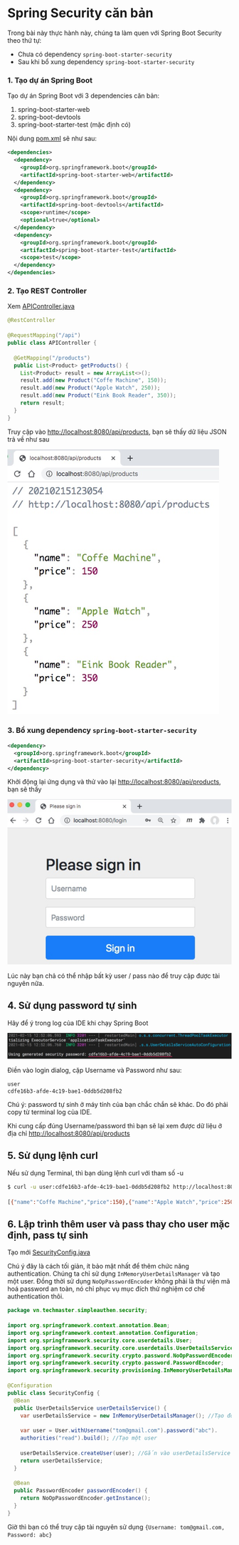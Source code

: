 # Spring Security căn bản

Trong bài này thực hành này, chúng ta làm quen với Spring Boot Security theo thứ tự:

- Chưa có dependency ```spring-boot-starter-security```
- Sau khi bổ xung dependency ```spring-boot-starter-security```


### 1. Tạo dự án Spring Boot
Tạo dự án Spring Boot với 3 dependencies căn bản:
1. spring-boot-starter-web
2. spring-boot-devtools
3. spring-boot-starter-test (mặc định có)

Nội dung [pom.xml](pom.xml) sẽ như sau:
```xml
<dependencies>
  <dependency>
    <groupId>org.springframework.boot</groupId>
    <artifactId>spring-boot-starter-web</artifactId>
  </dependency>
  <dependency>
    <groupId>org.springframework.boot</groupId>
    <artifactId>spring-boot-devtools</artifactId>
    <scope>runtime</scope>
    <optional>true</optional>
  </dependency>
  <dependency>
    <groupId>org.springframework.boot</groupId>
    <artifactId>spring-boot-starter-test</artifactId>
    <scope>test</scope>
  </dependency>
</dependencies>
```
### 2. Tạo REST Controller

Xem [APIController.java](src/main/java/vn/techmaster/simpleauthen/controller/APIController.java)

```java
@RestController

@RequestMapping("/api")
public class APIController {

  @GetMapping("/products")
  public List<Product> getProducts() {
    List<Product> result = new ArrayList<>();
    result.add(new Product("Coffe Machine", 150));
    result.add(new Product("Apple Watch", 250));
    result.add(new Product("Eink Book Reader", 350));
    return result;
  }
}
```

Truy cập vào [http://localhost:8080/api/products](http://localhost:8080/api/products), bạn sẽ thấy dữ liệu JSON trả về như sau

![](images/localhost_8080_api_products.jpg)

### 3. Bổ xung dependency ```spring-boot-starter-security```

```xml
<dependency>
  <groupId>org.springframework.boot</groupId>
  <artifactId>spring-boot-starter-security</artifactId>
</dependency>
```
Khởi động lại ứng dụng và thử vào lại [http://localhost:8080/api/products](http://localhost:8080/api/products), bạn sẽ thấy

![](images/Please_sign_in.jpg)

Lúc này bạn chả có thể nhập bất kỳ user / pass nào để truy cập được tài nguyên nữa.

## 4. Sử dụng password tự sinh

Hãy để ý trong log của IDE khi chạy Spring Boot

![](images/generated_pass.jpg)


Điền vào login dialog, cặp Username và Password như sau:
```
user
cdfe16b3-afde-4c19-bae1-0ddb5d208fb2
```

Chú ý: password tự sinh ở máy tính của bạn chắc chắn sẽ khác. Do đó phải copy từ terminal log của IDE.

Khi cung cấp đúng Username/password thì bạn sẽ lại xem được dữ liệu ở địa chỉ [http://localhost:8080/api/products](http://localhost:8080/api/products)

## 5. Sử dụng lệnh curl
Nếu sử dụng Terminal, thì bạn dùng lệnh curl với tham số -u
```sh
$ curl -u user:cdfe16b3-afde-4c19-bae1-0ddb5d208fb2 http://localhost:8080/api/products

[{"name":"Coffe Machine","price":150},{"name":"Apple Watch","price":250},{"name":"Eink Book Reader","price":350}]%
```

## 6. Lập trình thêm user và pass thay cho user mặc định, pass tự sinh

Tạo mới [SecurityConfig.java](src/main/java/vn/techmaster/simpleauthen/security/SecurityConfig.java)

Chú ý đây là cách tối giản, ít bảo mật nhất để thêm chức năng authentication. Chúng ta chỉ sử dụng ```InMemoryUserDetailsManager``` và tạo một user. Đồng thời sử dụng ```NoOpPasswordEncoder``` không phải là thư viện mã hoá password an toàn, nó chỉ phục vụ mục đích thử nghiệm cơ chế authentication thôi.

```java
package vn.techmaster.simpleauthen.security;

import org.springframework.context.annotation.Bean;
import org.springframework.context.annotation.Configuration;
import org.springframework.security.core.userdetails.User;
import org.springframework.security.core.userdetails.UserDetailsService;
import org.springframework.security.crypto.password.NoOpPasswordEncoder;
import org.springframework.security.crypto.password.PasswordEncoder;
import org.springframework.security.provisioning.InMemoryUserDetailsManager;

@Configuration
public class SecurityConfig {
  @Bean
  public UserDetailsService userDetailsService() {
    var userDetailsService = new InMemoryUserDetailsManager(); //Tạo đối tượng quản lý danh sách user sử dụng memory

    var user = User.withUsername("tom@gmail.com").password("abc").
    authorities("read").build(); //Tạo một user

    userDetailsService.createUser(user); //Gắn vào userDetailsService
    return userDetailsService;
  }

  @Bean
  public PasswordEncoder passwordEncoder() {    
    return NoOpPasswordEncoder.getInstance();
  }
}
```

Giờ thì bạn có thể truy cập tài nguyên sử dụng ```{Username: tom@gmail.com, Password: abc}```

